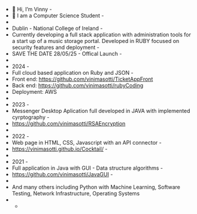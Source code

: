 - 👋 Hi, I’m Vinny -
- 👀 I am a Computer Science Student -
-
- Dublin - National College of Ireland -
- Currently developing a full stack application with administration tools for a start up of a music storage portal. Developed in RUBY focused on security features and deployment -
- SAVE THE DATE 28/05/25 - Offical Launch - 
-
- 2024 -
- Full cloud based application on Ruby and JSON -
- Front end: https://github.com/vinimasotti/TicketAppFront
- Back end: https://github.com/vinimasotti/rubyCoding
- Deployment: AWS
-
- 2023 -
- Messenger Desktop Aplication full developed in JAVA with implemented cyrptography -
- https://github.com/vinimasotti/RSAEncryption
-
- 2022 -
- Web page in HTML, CSS, Javascript with an API connector -
- https://vinimasotti.github.io/Cocktail/ -
-
- 2021 -
- Full application in Java with GUI - Data structure algorithms -
- https://github.com/vinimasotti/JavaGUI -
-
- And many others including Python with Machine Learning, Software Testing, Network Infrastructure, Operating Systems
- - 
<!---
vinimasotti/vinimasotti is a ✨ special ✨ repository because its `README.md` (this file) appears on your GitHub profile.
You can click the Preview link to take a look at your changes.
--->
